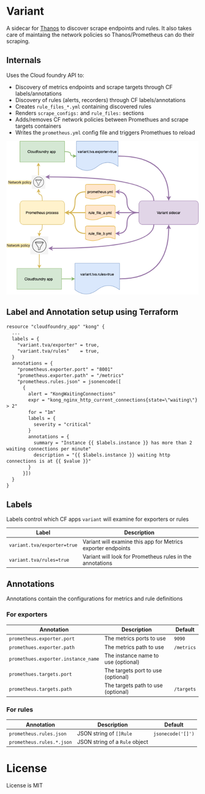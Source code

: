 # Variant
A sidecar for [Thanos](https://github.com/philips-labs/terraform-cloudfoundry-thanos) to discover scrape endpoints and rules.
It also takes care of maintaing the network policies so Thanos/Prometheus can do their scraping. 

## Internals
Uses the Cloud foundry API to:
- Discovery of metrics endpoints and scrape targets through CF labels/annotations
- Discovery of rules (alerts, recorders) through CF labels/annotations
- Creates `rule_files_*.yml` containing discovered rules
- Renders `scrape_configs:` and `rule_files:` sections
- Adds/removes CF network policies between Promethues and scrape targets containers
- Writes the `prometheus.yml` config file and triggers Promethues to reload

![variant](resources/variant.png)

## Label and Annotation setup using Terraform

```hcl
resource "cloudfoundry_app" "kong" {
  ...
  labels = {
    "variant.tva/exporter" = true,
    "variant.tva/rules"    = true,
  }
  annotations = {
    "prometheus.exporter.port" = "8001"
    "prometheus.exporter.path" = "/metrics"
    "prometheus.rules.json" = jsonencode([
      {
        alert = "KongWaitingConnections"
        expr = "kong_nginx_http_current_connections{state=\"waiting\"} > 2"
        for = "1m"
        labels = {
          severity = "critical"
        }
        annotations = {
          summary = "Instance {{ $labels.instance }} has more than 2 waiting connections per minute"
          description = "{{ $labels.instance }} waiting http connections is at {{ $value }}"
        }
      }])
  }
}
```

## Labels
Labels control which CF apps `variant` will examine for exporters or rules

| Label | Description |
|-------|-------------|
| `variant.tva/exporter=true` | Variant will examine this app for Metrics exporter endpoints |
| `variant.tva/rules=true` | Variant will look for Prometheus rules in the annotations |

## Annotations
Annotations contain the configurations for metrics and rule definitions

### For exporters

| Annotation | Description | Default       |
|------------|-------------|---------------|
| `prometheus.exporter.port` | The metrics ports to use | `9090` |
| `promethues.exporter.path` | The metrics path to use | `/metrics` |
| `promethues.exporter.instance_name` | The instance name to use (optional) | |
| `promethues.targets.port` | The targets port to use (optional) | |
| `prometheus.targets.path` | The targets path to use (optional) | `/targets` |

### For rules

| Annotation | Description | Default       |
|------------|-------------|---------------|
| `prometheus.rules.json` | JSON string of `[]Rule` | `jsonecode('[]')`
| `prometheus.rules.*.json` | JSON string of a `Rule` object |  |

# License
License is MIT
